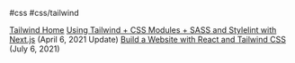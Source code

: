 #css #css/tailwind

[Tailwind Home](https://tailwindcss.com/)
[Using Tailwind + CSS Modules + SASS and Stylelint with Next.js](https://actionauta.com/notes/integrating-tailwind-css-modules-sass-stylelint-nextjs) (April 6, 2021 Update)
[Build a Website with React and Tailwind CSS](https://www.sitepoint.com/react-tailwind-css-build-site/) (July 6, 2021)